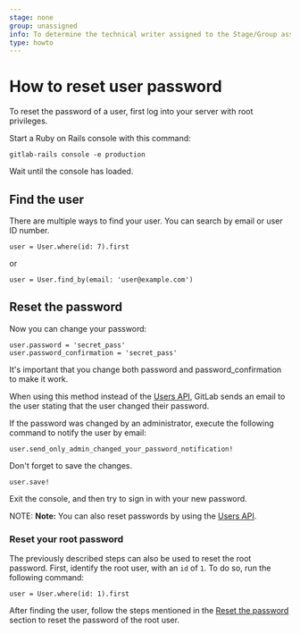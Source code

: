 ```yaml
---
stage: none
group: unassigned
info: To determine the technical writer assigned to the Stage/Group associated with this page, see https://about.gitlab.com/handbook/engineering/ux/technical-writing/#designated-technical-writers
type: howto
---
```


# How to reset user password

To reset the password of a user, first log into your server with root privileges.

Start a Ruby on Rails console with this command:

```shell
gitlab-rails console -e production
```

Wait until the console has loaded.

## Find the user

There are multiple ways to find your user. You can search by email or user ID number.

```shell
user = User.where(id: 7).first
```

or

```shell
user = User.find_by(email: 'user@example.com')
```

## Reset the password

Now you can change your password:

```shell
user.password = 'secret_pass'
user.password_confirmation = 'secret_pass'
```

It's important that you change both password and password_confirmation to make it work.

When using this method instead of the [Users API](../api/users.md#user-modification), GitLab sends an email to the user stating that the user changed their password.

If the password was changed by an administrator, execute the following command to notify the user by email:

```shell
user.send_only_admin_changed_your_password_notification!
```

Don't forget to save the changes.

```shell
user.save!
```

Exit the console, and then try to sign in with your new password.

NOTE: **Note:**
You can also reset passwords by using the [Users API](../api/users.md#user-modification).

### Reset your root password

The previously described steps can also be used to reset the root password. First,
identify the root user, with an `id` of `1`. To do so, run the following command:

```shell
user = User.where(id: 1).first
```

After finding the user, follow the steps mentioned in the [Reset the password](#reset-the-password) section to reset the password of the root user.

<!-- ## Troubleshooting

Include any troubleshooting steps that you can foresee. If you know beforehand what issues
one might have when setting this up, or when something is changed, or on upgrading, it's
important to describe those, too. Think of things that may go wrong and include them here.
This is important to minimize requests for support, and to avoid doc comments with
questions that you know someone might ask.

Each scenario can be a third-level heading, e.g. `### Getting error message X`.
If you have none to add when creating a doc, leave this section in place
but commented out to help encourage others to add to it in the future. -->
